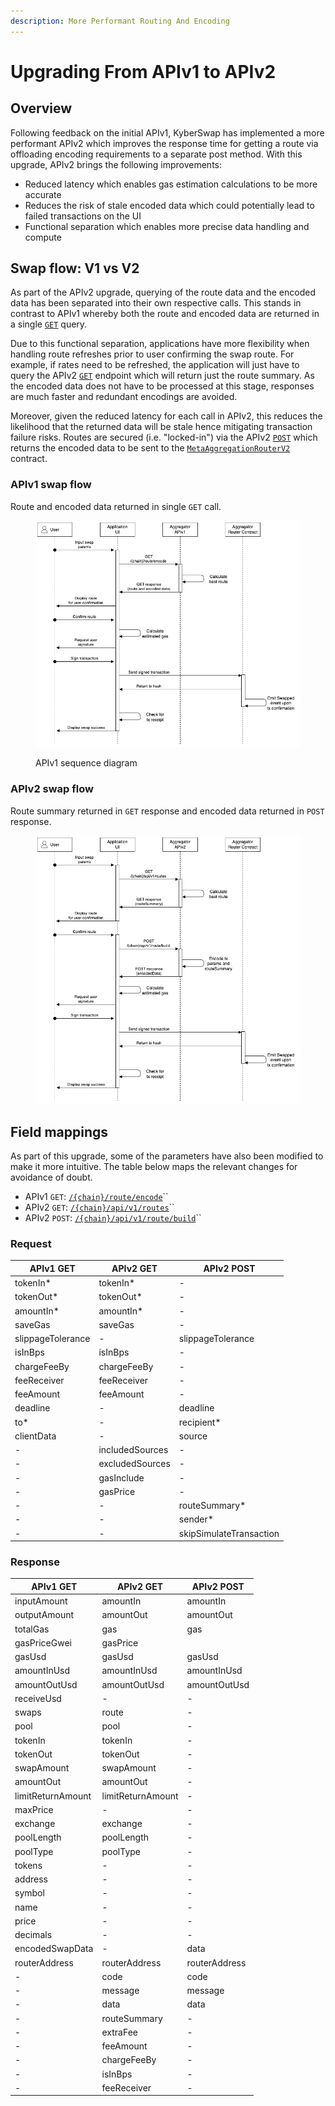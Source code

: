```yaml
---
description: More Performant Routing And Encoding
---
```


# Upgrading From APIv1 to APIv2

## Overview

Following feedback on the initial APIv1, KyberSwap has implemented a more performant APIv2 which improves the response time for getting a route via offloading encoding requirements to a separate post method. With this upgrade, APIv2 brings the following improvements:

* Reduced latency which enables gas estimation calculations to be more accurate
* Reduces the risk of stale encoded data which could potentially lead to failed transactions on the UI
* Functional separation which enables more precise data handling and compute

## Swap flow: V1 vs V2

As part of the APIv2 upgrade, querying of the route data and the encoded data has been separated into their own respective calls. This stands in contrast to APIv1 whereby both the route and encoded data are returned in a single [`GET`](../aggregator-api-specification/evm-swaps.md#chain-route-encode) query.

Due to this functional separation, applications have more flexibility when handling route refreshes prior to user confirming the swap route. For example, if rates need to be refreshed, the application will just have to query the APIv2 [`GET`](../aggregator-api-specification/evm-swaps.md#chain-api-v1-routes) endpoint which will return just the route summary. As the encoded data does not have to be processed at this stage, responses are much faster and redundant encodings are avoided.

Moreover, given the reduced latency for each call in APIv2, this reduces the likelihood that the returned data will be stale hence mitigating transaction failure risks. Routes are secured (i.e. "locked-in") via the APIv2 [`POST`](../aggregator-api-specification/evm-swaps.md#chain-api-v1-route-build) which returns the encoded data to be sent to the [`MetaAggregationRouterV2`](../contracts/aggregator-contract-addresses.md) contract.

### APIv1 swap flow

Route and encoded data returned in single `GET` call.

<figure><img src="../../../.gitbook/assets/Aggregator APIv2-APIv1.drawio (1).png" alt=""><figcaption><p>APIv1 sequence diagram</p></figcaption></figure>

### APIv2 swap flow&#x20;

Route summary returned in `GET` response and encoded data returned in `POST` response.

<figure><img src="../../../.gitbook/assets/Aggregator APIv2-APIv2.drawio.png" alt=""><figcaption></figcaption></figure>

## Field mappings

As part of this upgrade, some of the parameters have also been modified to make it more intuitive. The table below maps the relevant changes for avoidance of doubt.

* APIv1 `GET`: [`/{chain}/route/encode`](../aggregator-api-specification/evm-swaps.md#chain-route-encode)``
* APIv2 `GET`: [`/{chain}/api/v1/routes`](../aggregator-api-specification/evm-swaps.md#chain-api-v1-routes)``
* APIv2 `POST`: [`/{chain}/api/v1/route/build`](../aggregator-api-specification/evm-swaps.md#chain-api-v1-route-build)``

### Request

| APIv1 GET         | APIv2 GET       | APIv2 POST              |
| ----------------- | --------------- | ----------------------- |
| tokenIn\*         | tokenIn\*       | -                       |
| tokenOut\*        | tokenOut\*      | -                       |
| amountIn\*        | amountIn\*      | -                       |
| saveGas           | saveGas         | -                       |
| slippageTolerance | -               | slippageTolerance       |
| isInBps           | isInBps         | -                       |
| chargeFeeBy       | chargeFeeBy     | -                       |
| feeReceiver       | feeReceiver     | -                       |
| feeAmount         | feeAmount       | -                       |
| deadline          | -               | deadline                |
| to\*              | -               | recipient\*             |
| clientData        | -               | source                  |
| -                 | includedSources | -                       |
| -                 | excludedSources | -                       |
| -                 | gasInclude      | -                       |
| -                 | gasPrice        | -                       |
| -                 | -               | routeSummary\*          |
| -                 | -               | sender\*                |
| -                 | -               | skipSimulateTransaction |

### Response

| APIv1 GET         | APIv2 GET         | APIv2 POST    |
| ----------------- | ----------------- | ------------- |
| inputAmount       | amountIn          | amountIn      |
| outputAmount      | amountOut         | amountOut     |
| totalGas          | gas               | gas           |
| gasPriceGwei      | gasPrice          |               |
| gasUsd            | gasUsd            | gasUsd        |
| amountInUsd       | amountInUsd       | amountInUsd   |
| amountOutUsd      | amountOutUsd      | amountOutUsd  |
| receiveUsd        | -                 | -             |
| swaps             | route             | -             |
| pool              | pool              | -             |
| tokenIn           | tokenIn           | -             |
| tokenOut          | tokenOut          | -             |
| swapAmount        | swapAmount        | -             |
| amountOut         | amountOut         | -             |
| limitReturnAmount | limitReturnAmount | -             |
| maxPrice          | -                 | -             |
| exchange          | exchange          | -             |
| poolLength        | poolLength        | -             |
| poolType          | poolType          | -             |
| tokens            | -                 | -             |
| address           | -                 | -             |
| symbol            | -                 | -             |
| name              | -                 | -             |
| price             | -                 | -             |
| decimals          | -                 | -             |
| encodedSwapData   | -                 | data          |
| routerAddress     | routerAddress     | routerAddress |
| -                 | code              | code          |
| -                 | message           | message       |
| -                 | data              | data          |
| -                 | routeSummary      | -             |
| -                 | extraFee          | -             |
| -                 | feeAmount         | -             |
| -                 | chargeFeeBy       | -             |
| -                 | isInBps           | -             |
| -                 | feeReceiver       | -             |
